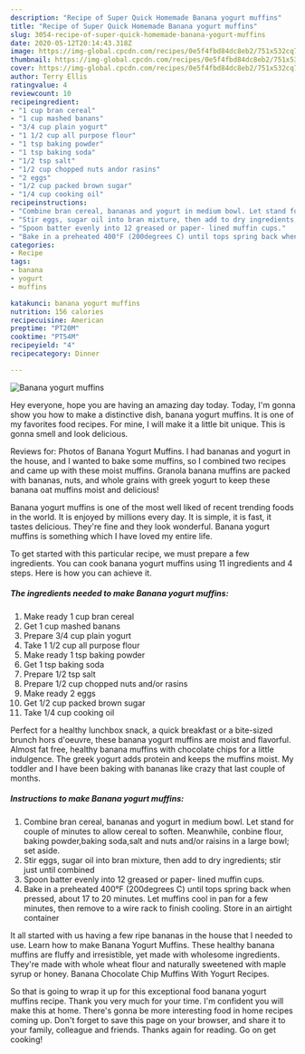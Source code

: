 ```yaml
---
description: "Recipe of Super Quick Homemade Banana yogurt muffins"
title: "Recipe of Super Quick Homemade Banana yogurt muffins"
slug: 3054-recipe-of-super-quick-homemade-banana-yogurt-muffins
date: 2020-05-12T20:14:43.318Z
image: https://img-global.cpcdn.com/recipes/0e5f4fbd84dc8eb2/751x532cq70/banana-yogurt-muffins-recipe-main-photo.jpg
thumbnail: https://img-global.cpcdn.com/recipes/0e5f4fbd84dc8eb2/751x532cq70/banana-yogurt-muffins-recipe-main-photo.jpg
cover: https://img-global.cpcdn.com/recipes/0e5f4fbd84dc8eb2/751x532cq70/banana-yogurt-muffins-recipe-main-photo.jpg
author: Terry Ellis
ratingvalue: 4
reviewcount: 10
recipeingredient:
- "1 cup bran cereal"
- "1 cup mashed banans"
- "3/4 cup plain yogurt"
- "1 1/2 cup all purpose flour"
- "1 tsp baking powder"
- "1 tsp baking soda"
- "1/2 tsp salt"
- "1/2 cup chopped nuts andor rasins"
- "2 eggs"
- "1/2 cup packed brown sugar"
- "1/4 cup cooking oil"
recipeinstructions:
- "Combine bran cereal, bananas and yogurt in medium bowl. Let stand for couple of minutes to allow cereal to soften. Meanwhile, conbine flour, baking powder,baking soda,salt and nuts and/or raisins in a large bowl; set aside."
- "Stir eggs, sugar oil into bran mixture, then add to dry ingredients; stir just until combined"
- "Spoon batter evenly into 12 greased or paper- lined muffin cups."
- "Bake in a preheated 400°F (200degrees C) until tops spring back when pressed, about 17 to 20 minutes. Let muffins cool in pan for a few minutes, then remove to a wire rack to finish cooling. Store in an airtight container"
categories:
- Recipe
tags:
- banana
- yogurt
- muffins

katakunci: banana yogurt muffins 
nutrition: 156 calories
recipecuisine: American
preptime: "PT20M"
cooktime: "PT54M"
recipeyield: "4"
recipecategory: Dinner

---
```



![Banana yogurt muffins](https://img-global.cpcdn.com/recipes/0e5f4fbd84dc8eb2/751x532cq70/banana-yogurt-muffins-recipe-main-photo.jpg)

Hey everyone, hope you are having an amazing day today. Today, I'm gonna show you how to make a distinctive dish, banana yogurt muffins. It is one of my favorites food recipes. For mine, I will make it a little bit unique. This is gonna smell and look delicious.

Reviews for: Photos of Banana Yogurt Muffins. I had bananas and yogurt in the house, and I wanted to bake some muffins, so I combined two recipes and came up with these moist muffins. Granola banana muffins are packed with bananas, nuts, and whole grains with greek yogurt to keep these banana oat muffins moist and delicious!

Banana yogurt muffins is one of the most well liked of recent trending foods in the world. It is enjoyed by millions every day. It is simple, it is fast, it tastes delicious. They're fine and they look wonderful. Banana yogurt muffins is something which I have loved my entire life.


To get started with this particular recipe, we must prepare a few ingredients. You can cook banana yogurt muffins using 11 ingredients and 4 steps. Here is how you can achieve it.

<!--inarticleads1-->

##### The ingredients needed to make Banana yogurt muffins:

1. Make ready 1 cup bran cereal
1. Get 1 cup mashed banans
1. Prepare 3/4 cup plain yogurt
1. Take 1 1/2 cup all purpose flour
1. Make ready 1 tsp baking powder
1. Get 1 tsp baking soda
1. Prepare 1/2 tsp salt
1. Prepare 1/2 cup chopped nuts and/or rasins
1. Make ready 2 eggs
1. Get 1/2 cup packed brown sugar
1. Take 1/4 cup cooking oil


Perfect for a healthy lunchbox snack, a quick breakfast or a bite-sized brunch hors d&#39;oeuvre, these banana yogurt muffins are moist and flavorful. Almost fat free, healthy banana muffins with chocolate chips for a little indulgence. The greek yogurt adds protein and keeps the muffins moist. My toddler and I have been baking with bananas like crazy that last couple of months. 

<!--inarticleads2-->

##### Instructions to make Banana yogurt muffins:

1. Combine bran cereal, bananas and yogurt in medium bowl. Let stand for couple of minutes to allow cereal to soften. Meanwhile, conbine flour, baking powder,baking soda,salt and nuts and/or raisins in a large bowl; set aside.
1. Stir eggs, sugar oil into bran mixture, then add to dry ingredients; stir just until combined
1. Spoon batter evenly into 12 greased or paper- lined muffin cups.
1. Bake in a preheated 400°F (200degrees C) until tops spring back when pressed, about 17 to 20 minutes. Let muffins cool in pan for a few minutes, then remove to a wire rack to finish cooling. Store in an airtight container


It all started with us having a few ripe bananas in the house that I needed to use. Learn how to make Banana Yogurt Muffins. These healthy banana muffins are fluffy and irresistible, yet made with wholesome ingredients. They&#39;re made with whole wheat flour and naturally sweetened with maple syrup or honey. Banana Chocolate Chip Muffins With Yogurt Recipes. 

So that is going to wrap it up for this exceptional food banana yogurt muffins recipe. Thank you very much for your time. I'm confident you will make this at home. There's gonna be more interesting food in home recipes coming up. Don't forget to save this page on your browser, and share it to your family, colleague and friends. Thanks again for reading. Go on get cooking!
